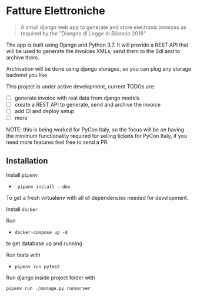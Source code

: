 # Fatture Elettroniche

> A small django web app to generate and store electronic invoices as required
> by the "Disegno di Legge di Bilancio 2018"

The app is built using Django and Python 3.7. It will provide a REST API that
will be used to generate the invoices XMLs, send them to the SdI and to archive
them.

Archivation will be done using django storages, so you can plug any storage
backend you like.

This project is under active development, current TODOs are:

-   [ ] generate invoice with real data from django models
-   [ ] create a REST API to generate, send and archive the invoice
-   [ ] add CI and deploy setup
-   [ ] more

NOTE: this is being worked for PyCon Italy, so the focus will be on having the
minimum functionality required for selling tickets for PyCon Italy, if you need
more features feel free to send a PR

## Installation

Install ```pipenv```

- ``` pipenv install --dev```

To get a fresh virtualenv with
all of dependencies needed for development.

Install ``docker``

Run

- ``docker-compose up -d``

to get database up and running

Run tests with

- ``pipenv run pytest``

Run django  inside project folder with 

``pipenv run ./manage.py runserver``
